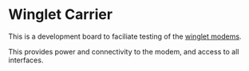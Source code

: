 # Winglet Carrier

This is a development board to faciliate testing of the [winglet modems](./winglet-modem.md).

This provides power and connectivity to the modem, and access to all interfaces.

